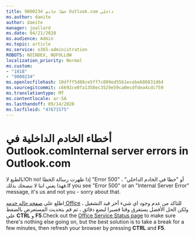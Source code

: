 ```yaml
---
title: خطا خادم 9000234 Outlook.com داخلي
ms.author: daeite
author: daeite
manager: joallard
ms.date: 04/21/2020
ms.audience: Admin
ms.topic: article
ms.service: o365-administration
ROBOTS: NOINDEX, NOFOLLOW
localization_priority: Normal
ms.custom:
- "1818"
- "9000234"
ms.openlocfilehash: 10dfff5d88ce5ff7c099ed55b1ecebe606831d64
ms.sourcegitcommit: c6692ce0fa1358ec3529e59ca0ecdfdea4cdc759
ms.translationtype: MT
ms.contentlocale: ar-SA
ms.lasthandoff: 09/14/2020
ms.locfileid: "47671575"
---
```

# <a name="internal-server-errors-in-outlookcom"></a><span data-ttu-id="c88d6-102">أخطاء الخادم الداخلية في Outlook.com</span><span class="sxs-lookup"><span data-stu-id="c88d6-102">Internal server errors in Outlook.com</span></span>

<span data-ttu-id="c88d6-103">بالطبع لا!</span><span class="sxs-lookup"><span data-stu-id="c88d6-103">Oh no!</span></span> <span data-ttu-id="c88d6-104">إذا ظهرت رسالة الخطا "Error 500" أو "خطا في الخادم الداخلي" ، فهذا يعني اننا لا ننصحك بذلك.</span><span class="sxs-lookup"><span data-stu-id="c88d6-104">If you see "Error 500" or an "Internal Server Error" message, it's us and not you - sorry about that.</span></span>

<span data-ttu-id="c88d6-105">اطلع علي [صفحه حاله خدمه Office](https://portal.office.com/servicestatus) للتاكد من عدم وجود اي شيء آخر قيد التشغيل ، ولكن الحل الأفضل يستغرق وقتا قصيرا لبضع دقائق ، ثم قم بتحديث المستعرض بالضغط علي **CTRL** و **F5**.</span><span class="sxs-lookup"><span data-stu-id="c88d6-105">Check out the [Office Service Status page](https://portal.office.com/servicestatus) to make sure there's nothing else going on, but the best solution is to take a break for a few minutes, then refresh your browser by pressing **CTRL** and **F5**.</span></span>